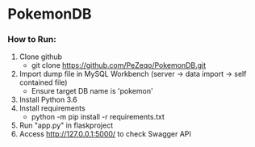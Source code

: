 # PokemonDB



### How to Run:

1. Clone github 
   - git clone https://github.com/PeZeqo/PokemonDB.git
2. Import dump file in MySQL Workbench (server -> data import -> self contained file)
   - Ensure target DB name is 'pokemon'
3. Install Python 3.6
4. Install requirements
   - python -m pip install -r requirements.txt
5. Run "app.py" in flaskproject
6. Access http://127.0.0.1:5000/ to check Swagger API

